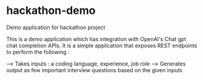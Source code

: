 # hackathon-demo
Demo application for hackathon project

This is a demo application which has integration with OpenAI's Chat gpt chat completion APIs. 
It is a simple application that exposes REST endpoints to perform the following : 

--> Takes inputs :  a coding language, experience, job role
--> Generates output as few important interview questions based on the given inputs
